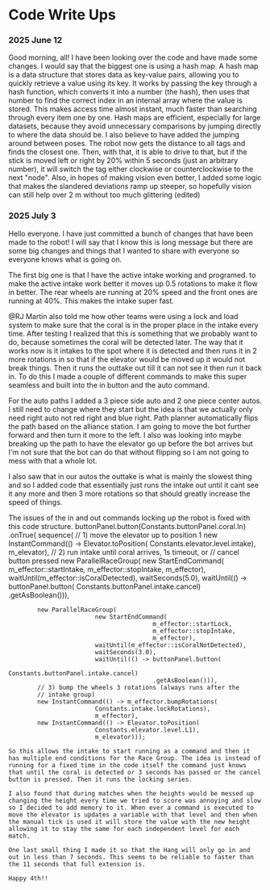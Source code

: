 # Code Write Ups

### 2025 June 12
Good morning, all! I have been looking over the code and have made some changes.
I would say that the biggest one is using a hash map. A hash map is a data structure that stores data as key-value pairs, allowing you to quickly retrieve a value using its key. It works by passing the key through a hash function, which converts it into a number (the hash), then uses that number to find the correct index in an internal array where the value is stored. This makes access time almost instant, much faster than searching through every item one by one. Hash maps are efficient, especially for large datasets, because they avoid unnecessary comparisons by jumping directly to where the data should be.
I also believe to have added the jumping around between poses. The robot now gets the distance to all tags and finds the closest one. Then, with that, it is able to drive to that, but if the stick is moved left or right by 20% within 5 seconds (just an arbitrary number), it will switch the tag either clockwise or counterclockwise to the next "node".
Also, in hopes of making vision even better, I added some logic that makes the slandered deviations ramp up steeper, so hopefully vision can still help over 2 m without too much glittering (edited) 


### 2025 July 3

Hello everyone. I have just committed a bunch of changes that have been made to the robot! I will say that I know this is long message but there are some big changes and things that I wanted to share with everyone so everyone knows what is going on.

The first big one is that I have the active intake working and programed. to make the active intake work better it moves up 0.5 rotations to make it flow in better. The rear wheels are running at 20% speed and the front ones are running at 40%. This makes the intake super fast. 

@RJ Martin also told me how other teams were using a lock and load system to make sure that the coral is in the proper place in the intake every time. After testing I realized that this is something that we probably want to do, because sometimes the coral will be detected later. The way that it works now is it intakes to the spot where it is detected and then runs it in 2 more rotations in so that if the elevator would be moved up it would not break things. Then it runs the outtake out till it can not see it then run it back in. To do this I made a couple of different commands to make this super seamless and built into the in button and the auto command. 

For the auto paths I added a 3 piece side auto and 2 one piece center autos. I still need to change where they start but the idea is that we actually only need right auto not red right and blue right. Path planner automatically flips the path based on the alliance station. I am going to move the bot further forward and then turn it more to the left. I also was looking into maybe breaking up the path to have the elevator go up before the bot arrives but I'm not sure that the bot can do that without flipping so I am not going to mess with that a whole lot.

I also saw that in our autos the outtake is what is mainly the slowest thing and so I added code that essentially just runs the intake out until it cant see it any more and then 3 more rotations so that should greatly increase the speed of things. 

The issues of the in and out commands locking up the robot is fixed with this code structure.
buttonPanel.button(Constants.buttonPanel.coral.In)
    .onTrue(
        sequence(
	        // 1) move the elevator up to position 1
	        new InstantCommand(() -> Elevator.toPosition(
	                        Constants.elevator.level.intake),
	                        m_elevator),
	        // 2) run intake until coral arrives, 1s timeout, or
	        // cancel button pressed
	        new ParallelRaceGroup(
	                        new StartEndCommand(
	                                        m_effector::startIntake,
	                                        m_effector::stopIntake,
	                                        m_effector),
	                        waitUntil(m_effector::isCoralDetected),
	                        waitSeconds(5.0),
	                        waitUntil(() -> buttonPanel.button(
	                                        Constants.buttonPanel.intake.cancel)
	                                        .getAsBoolean())),

	        new ParallelRaceGroup(
	                        new StartEndCommand(
	                                        m_effector::startLock,
	                                        m_effector::stopIntake,
	                                        m_effector),
	                        waitUntil(m_effector::isCoralNotDetected),
	                        waitSeconds(3.0),
	                        waitUntil(() -> buttonPanel.button(
	                                        Constants.buttonPanel.intake.cancel)
	                                        .getAsBoolean())),
	        // 3) bump the wheels 3 rotations (always runs after the
	        // intake group)
	        new InstantCommand(() -> m_effector.bumpRotations(
	                        Constants.intake.lockRotations),
	                        m_effector),
	        new InstantCommand(() -> Elevator.toPosition(
	                        Constants.elevator.level.L1),
	                        m_elevator)));
```
So this allows the intake to start running as a command and then it has multiple end conditions for the Race Group. The idea is instead of running for a fixed time in the code itself the command just knows that until the coral is detected or 3 seconds has passed or the cancel button is pressed. Then it runs the locking series. 

I also found that during matches when the heights would be messed up changing the height every time we tried to score was annoying and slow so I decided to add memory to it. When ever a command is executed to move the elevator is updates a variable with that level and then when the manual tick is used it will store the value with the new height allowing it to stay the same for each independent level for each match. 

One last small thing I made it so that the Hang will only go in and out in less than 7 seconds. This seems to be reliable to faster than the 11 seconds that full extension is.

Happy 4th!! 
